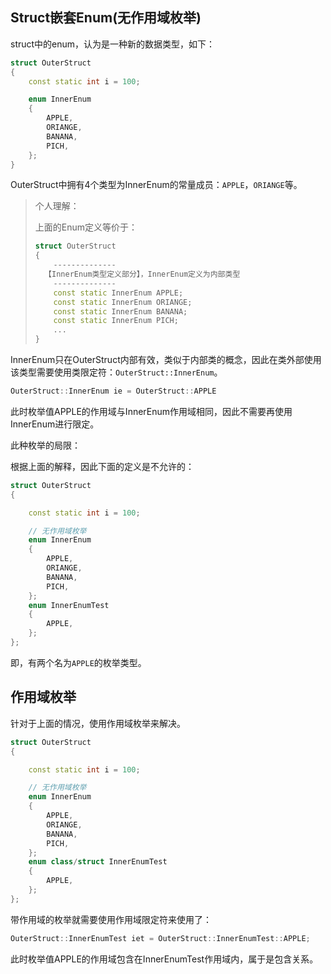 ## Struct嵌套Enum(无作用域枚举)

struct中的enum，认为是一种新的数据类型，如下：

```cpp
struct OuterStruct
{
	const static int i = 100;

    enum InnerEnum
	{
		APPLE,
		ORIANGE,
		BANANA,
		PICH,
	};
}
```

OuterStruct中拥有4个类型为InnerEnum的常量成员：`APPLE`，`ORIANGE`等。

> 个人理解：
>
> 上面的Enum定义等价于：
>
> ```cpp
> struct OuterStruct
> {
>     --------------
> 	【InnerEnum类型定义部分】，InnerEnum定义为内部类型
>     --------------
>     const static InnerEnum APPLE;
>     const static InnerEnum ORIANGE;
>     const static InnerEnum BANANA;
>     const static InnerEnum PICH;
>     ...
> }
> ```

InnerEnum只在OuterStruct内部有效，类似于内部类的概念，因此在类外部使用该类型需要使用类限定符：`OuterStruct::InnerEnum`。

```cpp
OuterStruct::InnerEnum ie = OuterStruct::APPLE
```

此时枚举值APPLE的作用域与InnerEnum作用域相同，因此不需要再使用InnerEnum进行限定。

此种枚举的局限：

根据上面的解释，因此下面的定义是不允许的：

```cpp
struct OuterStruct
{

	const static int i = 100;

	// 无作用域枚举
	enum InnerEnum
	{
		APPLE,
		ORIANGE,
		BANANA,
		PICH,
	};
	enum InnerEnumTest
	{
		APPLE,
	};
};
```

即，有两个名为`APPLE`的枚举类型。

## 作用域枚举

针对于上面的情况，使用作用域枚举来解决。

```cpp
struct OuterStruct
{

	const static int i = 100;

	// 无作用域枚举
	enum InnerEnum
	{
		APPLE,
		ORIANGE,
		BANANA,
		PICH,
	};
	enum class/struct InnerEnumTest
	{
		APPLE,
	};
};
```

带作用域的枚举就需要使用作用域限定符来使用了：

```cpp
OuterStruct::InnerEnumTest iet = OuterStruct::InnerEnumTest::APPLE;
```

此时枚举值APPLE的作用域包含在InnerEnumTest作用域内，属于是包含关系。